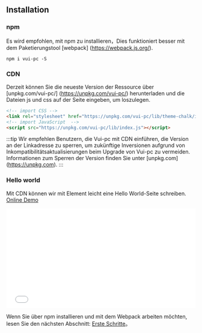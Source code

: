 ## Installation

### npm

Es wird empfohlen, mit npm zu installieren，Dies funktioniert besser mit dem Paketierungstool [webpack] (https://webpack.js.org/).

```shell
npm i vui-pc -S
```

### CDN

Derzeit können Sie die neueste Version der Ressource über [unpkg.com/vui-pc/] (https://unpkg.com/vui-pc/) herunterladen und die Dateien js und css auf der Seite eingeben, um loszulegen.

```html
<!-- import CSS -->
<link rel="stylesheet" href="https://unpkg.com/vui-pc/lib/theme-chalk/index.css">
<!-- import JavaScript  -->
<script src="https://unpkg.com/vui-pc/lib/index.js"></script>
```

:::tip
Wir empfehlen Benutzern, die Vui-pc mit CDN einführen, die Version an der Linkadresse zu sperren, um zukünftige Inversionen aufgrund von Inkompatibilitätsaktualisierungen beim Upgrade von Vui-pc zu vermeiden. Informationen zum Sperren der Version finden Sie unter [unpkg.com] (https://unpkg.com).
:::

### Hello world

Mit CDN können wir mit Element leicht eine Hello World-Seite schreiben. [Online Demo](https://codepen.io/connorbill/pen/OYWgEM)

<iframe height="265" style="width: 100%;" scrolling="no" title="Vui demo" src="//codepen.io/connorbill/embed/OYWgEM?height=265&theme-id=light&default-tab=html" frameborder="no" allowtransparency="true" allowfullscreen="true">
  See the Pen <a href='https://codepen.io/connorbill/pen/OYWgEM'>Vui demo</a> by hetech
  (<a href='https://codepen.io/connorbill'>@connorbill</a>) on <a href='https://codepen.io'>CodePen</a>.
</iframe>

Wenn Sie über npm installieren und mit dem Webpack arbeiten möchten, lesen Sie den nächsten Abschnitt: [Erste Schritte](/#/zh-CN/component/quickstart)。
